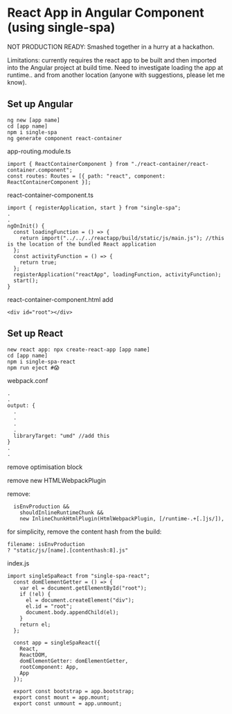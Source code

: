 # React App in Angular Component (using single-spa)

NOT PRODUCTION READY: Smashed together in a hurry at a hackathon.

Limitations: currently requires the react app to be built and then imported into the Angular project at build time. Need to investigate loading the app at runtime.. and from another location (anyone with suggestions, please let me know).

## Set up Angular

```
ng new [app name]
cd [app name]
npm i single-spa
ng generate component react-container
```

app-routing.module.ts

```
import { ReactContainerComponent } from "./react-container/react-container.component";
const routes: Routes = [{ path: "react", component: ReactContainerComponent }];
```

react-container-component.ts

```
import { registerApplication, start } from "single-spa";
.
.
ngOnInit() {
  const loadingFunction = () => {
    return import("../../../reactapp/build/static/js/main.js"); //this is the location of the bundled React application
  };
  const activityFunction = () => {
    return true;
  };
  registerApplication("reactApp", loadingFunction, activityFunction);
  start();
}
```

react-container-component.html
add

```
<div id="root"></div>
```

## Set up React

```
new react app: npx create-react-app [app name]
cd [app name]
npm i single-spa-react
npm run eject #😱
```

webpack.conf

```
.
.
output: {
  .
  .
  .
  .
  libraryTarget: "umd" //add this
}
.
.
```

remove optimisation block

remove new HTMLWebpackPlugin

remove:

```
  isEnvProduction &&
    shouldInlineRuntimeChunk &&
    new InlineChunkHtmlPlugin(HtmlWebpackPlugin, [/runtime-.+[.]js/]),
```

for simplicity, remove the content hash from the build:

```
filename: isEnvProduction
? "static/js/[name].[contenthash:8].js"
```

index.js

```
import singleSpaReact from "single-spa-react";
  const domElementGetter = () => {
    var el = document.getElementById("root");
    if (!el) {
      el = document.createElement("div");
      el.id = "root";
      document.body.appendChild(el);
    }
    return el;
  };

  const app = singleSpaReact({
    React,
    ReactDOM,
    domElementGetter: domElementGetter,
    rootComponent: App,
    App
  });

  export const bootstrap = app.bootstrap;
  export const mount = app.mount;
  export const unmount = app.unmount;
```

